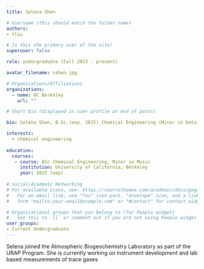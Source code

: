 ```yaml
---
title: Selena Shen

# Username (this should match the folder name)
authors:
- tliu

# Is this the primary user of the site?
superuser: false

role: undergraduate (Fall 2023 - present)

avatar_filename: sshen.jpg

# Organizations/Affiliations
organizations:
  - name: UC Berkeley
    url: ""

# Short bio (displayed in user profile at end of posts)

bio: Selena Shen, B.Sc.(exp. 2025) Chemical Engineering (Minor in Data Science), University of California at Berkeley. URAP researcher in Atmospheric Biogeochemistry Lab (Sept 2023- present).   

interests:
  - chemical engineering
  
education:
  courses:
   - course: BSc Chemical Engineering, Minor in Music
     institution: University of California, Berkeley
     year: 2025 (exp)
      
# Social/Academic Networking
# For available icons, see: https://sourcethemes.com/academic/docs/page-builder/#icons
#   For an email link, use "fas" icon pack, "envelope" icon, and a link in the
#   form "mailto:your-email@example.com" or "#contact" for contact widget.

# Organizational groups that you belong to (for People widget)
#   Set this to `[]` or comment out if you are not using People widget.
user_groups:
- Current Undergraduate
---
```


Selena joined the Atmospheric Biogeochemistry Laboratory as part of the URAP Program.  She is currently working on instrument development and lab based measurements of trace gases

